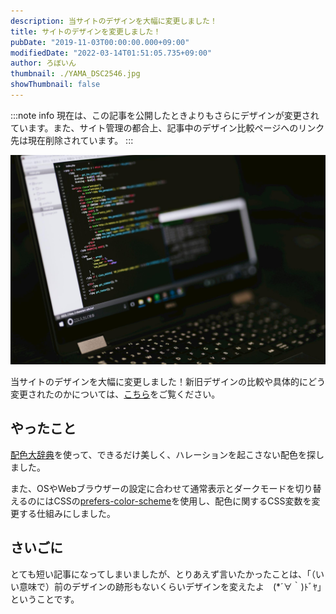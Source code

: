 ```yaml
---
description: 当サイトのデザインを大幅に変更しました！
title: サイトのデザインを変更しました！
pubDate: "2019-11-03T00:00:00.000+09:00"
modifiedDate: "2022-03-14T01:51:05.735+09:00"
author: ろぼいん
thumbnail: ./YAMA_DSC2546.jpg
showThumbnail: false
---
```


:::note info
現在は、この記事を公開したときよりもさらにデザインが変更されています。また、サイト管理の都合上、記事中のデザイン比較ページへのリンク先は現在削除されています。
:::

![パソコンの画面](./YAMA_DSC2546.jpg)

当サイトのデザインを大幅に変更しました！新旧デザインの比較や具体的にどう変更されたのかについては、[こちら](https://robot-inventor.github.io/about_new_design/2019-11-03/)をご覧ください。

## やったこと

[配色大辞典](https://www.colordic.org/h)を使って、できるだけ美しく、ハレーションを起こさない配色を探しました。

また、OSやWebブラウザーの設定に合わせて通常表示とダークモードを切り替えるのにはCSSの[prefers-color-scheme](https://developer.mozilla.org/ja/docs/Web/CSS/@media/prefers-color-scheme)を使用し、配色に関するCSS変数を変更する仕組みにしました。

## さいごに

とても短い記事になってしまいましたが、とりあえず言いたかったことは、「（いい意味で）前のデザインの跡形もないくらいデザインを変えたよ　(*´∀｀)ﾄﾞﾔ」ということです。
